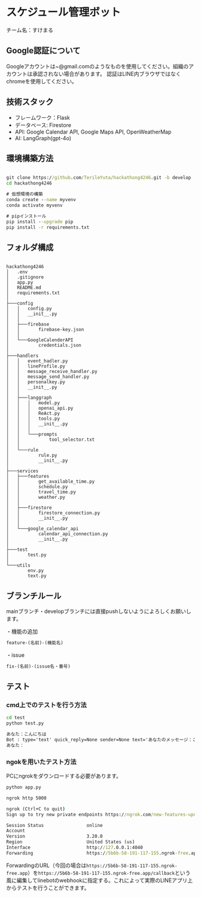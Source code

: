 # スケジュール管理ボット

チーム名：すけまる

## Google認証について

Googleアカウントは~@gmail.comのようなものを使用してください。組織のアカウントは承認されない場合があります。
認証はLINE内ブラウザではなくchromeを使用してください。

## 技術スタック

- フレームワーク：Flask
- データベース: Firestore
- API: Google Calendar API, Google Maps API, OpenWeatherMap
- AI: LangGraph(gpt-4o)


## 環境構築方法

``` cmd

git clone https://github.com/TerileYuta/hackathong4246.git -b develop
cd hackathong4246

# 仮想環境の構築
conda create --name myvenv
conda activate myvenv

# pipインストール
pip install --upgrade pip 
pip install -r requirements.txt

```

## フォルダ構成

```

hackathong4246
│   .env
│   .gitignore
│   app.py
│   README.md
│   requirements.txt
│
├───config
│   │   config.py
│   │   __init__.py
│   │
│   ├───firebase
│   │       firebase-key.json
│   │
│   └───GoogleCalenderAPI
│           credentials.json
│
├───handlers
│   │   event_hadler.py
│   │   lineProfile.py
│   │   message_receive_handler.py
│   │   message_send_handler.py
│   │   personalkey.py
│   │   __init__.py
│   │
│   ├───langgraph
│   │   │   model.py
│   │   │   openai_api.py
│   │   │   ReAct.py
│   │   │   tools.py
│   │   │   __init__.py
│   │   │
│   │   └───prompts
│   │           tool_selector.txt
│   │
│   └───rule
│           rule.py
│           __init__.py
│
├───services
│   ├───features
│   │       get_available_time.py
│   │       schedule.py
│   │       travel_time.py
│   │       weather.py
│   │
│   ├───firestore
│   │       firestore_connection.py
│   │       __init__.py
│   │
│   └───google_calendar_api
│           calendar_api_connection.py
│           __init__.py
│
├───test
│       test.py
│
└───utils
        env.py
        text.py

```

## ブランチルール

mainブランチ・developブランチには直接pushしないようによろしくお願いします。

・機能の追加

```cmd
feature-(名前)-(機能名)
```

・issue

```cmd
fix-(名前)-(issue名・番号)
```

## テスト

### cmd上でのテストを行う方法

```cmd
cd test
python test.py

あなた：こんにちは
Bot : type='text' quick_reply=None sender=None text='あなたのメッセージ：こんにちは' emojis=None quote_token=None
あなた：
```

### ngokを用いたテスト方法
PCにngrokをダウンロードする必要があります。

```cmd
python app.py
```

```cmd
ngrok http 5000

ngrok (Ctrl+C to quit)
Sign up to try new private endpoints https://ngrok.com/new-features-update?ref=private

Session Status                online
Account                       
Version                       3.20.0
Region                        United States (us)
Interface                     http://127.0.0.1:4040
Forwarding                    https://5b6b-58-191-117-155.ngrok-free.app -> http://localhost:5000   
```

ForwardingのURL（今回の場合は```https://5b6b-58-191-117-155.ngrok-free.app```）を```https://5b6b-58-191-117-155.ngrok-free.app/callback```という風に編集してlinebotのwebhookに指定する。これによって実際のLINEアプリ上からテストを行うことができます。
